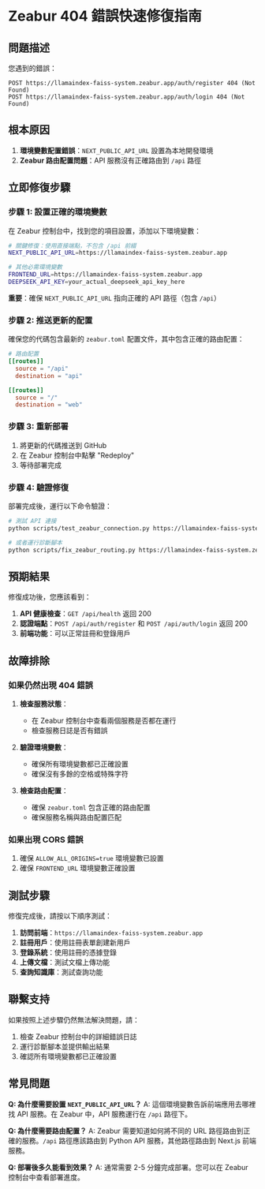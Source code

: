 # Zeabur 404 錯誤快速修復指南

## 問題描述

您遇到的錯誤：
```
POST https://llamaindex-faiss-system.zeabur.app/auth/register 404 (Not Found)
POST https://llamaindex-faiss-system.zeabur.app/auth/login 404 (Not Found)
```

## 根本原因

1. **環境變數配置錯誤**：`NEXT_PUBLIC_API_URL` 設置為本地開發環境
2. **Zeabur 路由配置問題**：API 服務沒有正確路由到 `/api` 路徑

## 立即修復步驟

### 步驟 1: 設置正確的環境變數

在 Zeabur 控制台中，找到您的項目設置，添加以下環境變數：

```bash
# 關鍵修復：使用直接端點，不包含 /api 前綴
NEXT_PUBLIC_API_URL=https://llamaindex-faiss-system.zeabur.app

# 其他必需環境變數
FRONTEND_URL=https://llamaindex-faiss-system.zeabur.app
DEEPSEEK_API_KEY=your_actual_deepseek_api_key_here
```

**重要**：確保 `NEXT_PUBLIC_API_URL` 指向正確的 API 路徑（包含 `/api`）

### 步驟 2: 推送更新的配置

確保您的代碼包含最新的 `zeabur.toml` 配置文件，其中包含正確的路由配置：

```toml
# 路由配置
[[routes]]
  source = "/api"
  destination = "api"

[[routes]]
  source = "/"
  destination = "web"
```

### 步驟 3: 重新部署

1. 將更新的代碼推送到 GitHub
2. 在 Zeabur 控制台中點擊 "Redeploy"
3. 等待部署完成

### 步驟 4: 驗證修復

部署完成後，運行以下命令驗證：

```bash
# 測試 API 連接
python scripts/test_zeabur_connection.py https://llamaindex-faiss-system.zeabur.app/api

# 或者運行診斷腳本
python scripts/fix_zeabur_routing.py https://llamaindex-faiss-system.zeabur.app
```

## 預期結果

修復成功後，您應該看到：

1. **API 健康檢查**：`GET /api/health` 返回 200
2. **認證端點**：`POST /api/auth/register` 和 `POST /api/auth/login` 返回 200
3. **前端功能**：可以正常註冊和登錄用戶

## 故障排除

### 如果仍然出現 404 錯誤

1. **檢查服務狀態**：
   - 在 Zeabur 控制台中查看兩個服務是否都在運行
   - 檢查服務日誌是否有錯誤

2. **驗證環境變數**：
   - 確保所有環境變數都已正確設置
   - 確保沒有多餘的空格或特殊字符

3. **檢查路由配置**：
   - 確保 `zeabur.toml` 包含正確的路由配置
   - 確保服務名稱與路由配置匹配

### 如果出現 CORS 錯誤

1. 確保 `ALLOW_ALL_ORIGINS=true` 環境變數已設置
2. 確保 `FRONTEND_URL` 環境變數正確設置

## 測試步驟

修復完成後，請按以下順序測試：

1. **訪問前端**：`https://llamaindex-faiss-system.zeabur.app`
2. **註冊用戶**：使用註冊表單創建新用戶
3. **登錄系統**：使用註冊的憑據登錄
4. **上傳文檔**：測試文檔上傳功能
5. **查詢知識庫**：測試查詢功能

## 聯繫支持

如果按照上述步驟仍然無法解決問題，請：

1. 檢查 Zeabur 控制台中的詳細錯誤日誌
2. 運行診斷腳本並提供輸出結果
3. 確認所有環境變數都已正確設置

## 常見問題

**Q: 為什麼需要設置 `NEXT_PUBLIC_API_URL`？**
A: 這個環境變數告訴前端應用去哪裡找 API 服務。在 Zeabur 中，API 服務運行在 `/api` 路徑下。

**Q: 為什麼需要路由配置？**
A: Zeabur 需要知道如何將不同的 URL 路徑路由到正確的服務。`/api` 路徑應該路由到 Python API 服務，其他路徑路由到 Next.js 前端服務。

**Q: 部署後多久能看到效果？**
A: 通常需要 2-5 分鐘完成部署。您可以在 Zeabur 控制台中查看部署進度。 